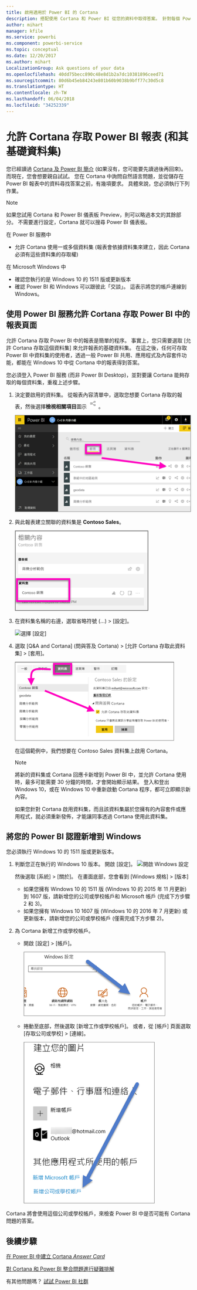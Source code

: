```yaml
---
title: 啟用適用於 Power BI 的 Cortana
description: 搭配使用 Cortana 和 Power BI 從您的資料中取得答案。 針對每個 Power BI 資料集啟用 Cortana，然後允許 Cortana 從 Windows 裝置存取您的資料集。
author: mihart
manager: kfile
ms.service: powerbi
ms.component: powerbi-service
ms.topic: conceptual
ms.date: 12/20/2017
ms.author: mihart
LocalizationGroup: Ask questions of your data
ms.openlocfilehash: 40dd75becc890c48e8d1b2a7dc10381896ceed71
ms.sourcegitcommit: 80d6b45eb84243e801b60b9038b9bff77c30d5c8
ms.translationtype: HT
ms.contentlocale: zh-TW
ms.lasthandoff: 06/04/2018
ms.locfileid: "34252339"
---
```

# <a name="enable-cortana-to-access-power-bi-reports-and-their-underlying-datasets"></a>允許 Cortana 存取 Power BI 報表 (和其基礎資料集)
您已經讀過 [Cortana 及 Power BI 簡介](service-cortana-intro.md) (如果沒有，您可能要先讀過後再回來)。 而現在，您會想要親自試試。  您在 Cortana 中詢問自然語言問題，並從儲存在 Power BI 報表中的資料尋找答案之前，有幾項要求。 具體來說，您必須執行下列作業。

> [!NOTE]
> 如果您試用 Cortana 和 Power BI 儀表板 Preview，則可以略過本文的其餘部分。 不需要進行設定，Cortana 就可以搜尋 Power BI 儀表板。
> 
> 

在 Power BI 服務中

* 允許 Cortana 使用一或多個資料集 (報表會依據資料集來建立，因此 Cortana 必須有這些資料集的存取權)

在 Microsoft Windows 中

* 確認您執行的是 Windows 10 的 1511 版或更新版本
* 確認 Power BI 和 Windows 可以跟彼此「交談」。 這表示將您的帳戶連線到 Windows。

## <a name="use-power-bi-service-to-enable-cortana-to-access-report-pages-in-power-bi"></a>使用 Power BI 服務允許 Cortana 存取 Power BI 中的報表頁面
允許 Cortana 存取 Power BI 中的報表是簡單的程序。  事實上，您只需要選取 [允許 Cortana 存取這個資料集] 來允許報表的基礎資料集。 在這之後，任何可存取 Power BI 中資料集的使用者，透過一般 Power BI 共用、應用程式及內容套件功能，都能在 Windows 10 中從 Cortana 中的報表得到答案。

您必須登入 Power BI 服務 (而非 Power BI Desktop)，並對要讓 Cortana 能夠存取的每個資料集，重複上述步驟。

1. 決定要啟用的資料集。 從報表內容清單中，選取您想要 Cortana 存取的報表，然後選擇**檢視相關項目**圖示 ![](media/service-cortana-enable/power-bi-cortana-view-related-icon.png)。
   
    ![檢視相關內容](media/service-cortana-enable/power-bi-view-related.png)
2. 與此報表建立關聯的資料集是 **Contoso Sales**。
   
    ![Contoso Sales 資料集](media/service-cortana-enable/power-bi-identify-dataset.png)
3. 在資料集名稱的右邊，選取省略符號 (...) > [設定]。  
   
    ![選擇 [設定]](media/service-cortana-enable/power-bi-settings-cortana.png)
4. 選取 \[Q&A and Cortana] \(問與答及 Cortana) > [允許 Cortana 存取此資料集] > [套用]。
   
   ![Cortana 存取資料集](media/service-cortana-enable/power-bi-cortana-enable-new.png)
   
   在這個範例中，我們想要在 Contoso Sales 資料集上啟用 Cortana。
   
   > [!NOTE]
   > 將新的資料集或 Cortana 回應卡新增到 Power BI 中，並允許 Cortana 使用時，最多可能需要 30 分鐘的時間，才會開始顯示結果。 登入和登出 Windows 10，或在 Windows 10 中重新啟動 Cortana 程序，都可立即顯示新內容。
   > 
   > 如果您針對 Cortana 啟用資料集，而且該資料集屬於您擁有的內容套件或應用程式，就必須重新發佈，才能讓同事透過 Cortana 使用此資料集。
   > 
   > 

## <a name="add-your-power-bi-credentials-to-windows"></a>將您的 Power BI 認證新增到 Windows
您必須執行 Windows 10 的 1511 版或更新版本。

1. 判斷您正在執行的 Windows 10 版本。 開啟 [設定]。
    ![開啟 Windows 設定](media/service-cortana-enable/power-bi-cortana-windows.png)

    然後選取 [系統] > [關於]。 在畫面底部，您會看到 [Windows 規格] > [版本]

   * 如果您擁有 Windows 10 的 1511 版 (Windows 10 的 2015 年 11 月更新) 到 1607 版，請新增您的公司或學校帳戶和 Microsoft 帳戶 (完成下方步驟 2 和 3)。
   * 如果您擁有 Windows 10 1607 版 (Windows 10 的 2016 年 7 月更新) 或更新版本，請新增您的公司或學校帳戶 (僅需完成下方步驟 2)。
1. 為 Cortana 新增工作或學校帳戶。
   
   * 開啟 [設定] > [帳戶]。
     
       ![設定 - 帳戶](media/service-cortana-enable/power-bi-windows-accounts.png)
   * 捲動至底部，然後選取 [新增工作或學校帳戶]。 或者，從 [帳戶] 頁面選取 [存取公司或學校] > [連線]。
     
     ![新增公司帳戶](media/service-cortana-enable/power-bi-add-work-account2.png)

Cortana 將會使用這個公司或學校帳戶，來檢查 Power BI 中是否可能有 Cortana 問題的答案。

## <a name="next-steps"></a>後續步驟
[在 Power BI 中建立 Cortana *Answer Card*](service-cortana-answer-cards.md)

[對 Cortana 和 Power BI 整合問題進行疑難排解](service-cortana-troubleshoot.md)

有其他問題嗎？ [試試 Power BI 社群](http://community.powerbi.com/)

